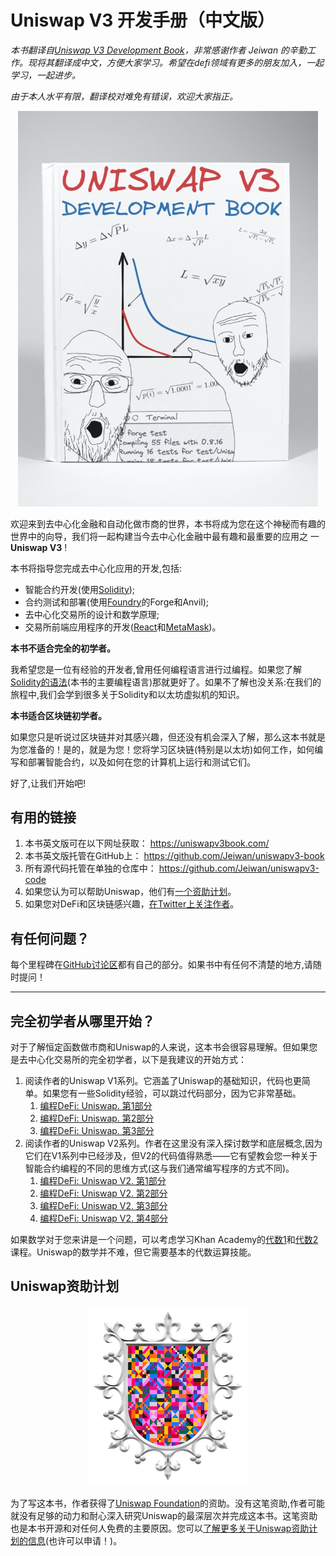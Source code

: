 # Uniswap V3 开发手册（中文版）

*本书翻译自[Uniswap V3 Development Book](https://github.com/Jeiwan/uniswapv3-book)，非常感谢作者 Jeiwan 的辛勤工作。现将其翻译成中文，方便大家学习。希望在defi领域有更多的朋友加入，一起学习，一起进步。*

*由于本人水平有限，翻译校对难免有错误，欢迎大家指正。*

<p align="center">
<img src="/images/book.jpg" alt="Uniswap V3 开发手册封面" width="480"/>
</p>


欢迎来到去中心化金融和自动化做市商的世界，本书将成为您在这个神秘而有趣的世界中的向导，我们将一起构建当今去中心化金融中最有趣和最重要的应用之 一 **Uniswap V3** !

本书将指导您完成去中心化应用的开发,包括:
- 智能合约开发(使用[Solidity](https://docs.soliditylang.org/en/latest/index.html));
- 合约测试和部署(使用[Foundry](https://github.com/foundry-rs/foundry)的Forge和Anvil);
- 去中心化交易所的设计和数学原理;
- 交易所前端应用程序的开发([React](https://reactjs.org/)和[MetaMask](https://metamask.io/))。

**本书不适合完全的初学者。**

我希望您是一位有经验的开发者,曾用任何编程语言进行过编程。如果您了解[Solidity的语法](https://docs.soliditylang.org/en/v0.8.17/introduction-to-smart-contracts.html)(本书的主要编程语言)那就更好了。如果不了解也没关系:在我们的旅程中,我们会学到很多关于Solidity和以太坊虚拟机的知识。

**本书适合区块链初学者。**

如果您只是听说过区块链并对其感兴趣，但还没有机会深入了解，那么这本书就是为您准备的！是的，就是为您！您将学习区块链(特别是以太坊)如何工作，如何编写和部署智能合约，以及如何在您的计算机上运行和测试它们。

好了,让我们开始吧!

## 有用的链接

1. 本书英文版可在以下网址获取： <https://uniswapv3book.com/>
2. 本书英文版托管在GitHub上： <https://github.com/Jeiwan/uniswapv3-book>
3. 所有源代码托管在单独的仓库中： <https://github.com/Jeiwan/uniswapv3-code>
4. 如果您认为可以帮助Uniswap，他们有[一个资助计划](https://www.notion.so/unigrants/Welcome-to-UNI-Grants-6e3e84967a984a5fb127ae749649ddc9)。
5. 如果您对DeFi和区块链感兴趣，[在Twitter上关注作者](https://twitter.com/jeiwan7)。

## 有任何问题？

每个里程碑在[GitHub讨论区](https://github.com/Jeiwan/uniswapv3-book/discussions)都有自己的部分。如果书中有任何不清楚的地方,请随时提问！

---

## 完全初学者从哪里开始？

对于了解恒定函数做市商和Uniswap的人来说，这本书会很容易理解。但如果您是去中心化交易所的完全初学者，以下是我建议的开始方式：
1. 阅读作者的Uniswap V1系列。它涵盖了Uniswap的基础知识，代码也更简单。如果您有一些Solidity经验，可以跳过代码部分，因为它非常基础。
    1. [编程DeFi: Uniswap. 第1部分](https://jeiwan.net/posts/programming-defi-uniswap-1/)
    2. [编程DeFi: Uniswap. 第2部分](https://jeiwan.net/posts/programming-defi-uniswap-2/)
    3. [编程DeFi: Uniswap. 第3部分](https://jeiwan.net/posts/programming-defi-uniswap-3/)
2. 阅读作者的Uniswap V2系列。作者在这里没有深入探讨数学和底层概念,因为它们在V1系列中已经涉及，但V2的代码值得熟悉——它有望教会您一种关于智能合约编程的不同的思维方式(这与我们通常编写程序的方式不同)。
    1. [编程DeFi: Uniswap V2. 第1部分](https://jeiwan.net/posts/programming-defi-uniswapv2-1/)
    2. [编程DeFi: Uniswap V2. 第2部分](https://jeiwan.net/posts/programming-defi-uniswapv2-2/)
    3. [编程DeFi: Uniswap V2. 第3部分](https://jeiwan.net/posts/programming-defi-uniswapv2-3/)
    4. [编程DeFi: Uniswap V2. 第4部分](https://jeiwan.net/posts/programming-defi-uniswapv2-4/)

如果数学对于您来讲是一个问题，可以考虑学习Khan Academy的[代数1](https://www.khanacademy.org/math/algebra)和[代数2](https://www.khanacademy.org/math/algebra2)课程。Uniswap的数学并不难，但它需要基本的代数运算技能。

## Uniswap资助计划

<p align="center">
<img src="/images/uf_logo.png" alt="Uniswap Foundation标志"/>
</p>

为了写这本书，作者获得了[Uniswap Foundation](https://uniswapfoundation.mirror.xyz/)的资助。没有这笔资助,作者可能就没有足够的动力和耐心深入研究Uniswap的最深层次并完成这本书。这笔资助也是本书开源和对任何人免费的主要原因。您可以[了解更多关于Uniswap资助计划的信息](https://www.unigrants.org/)(也许可以申请！)。

